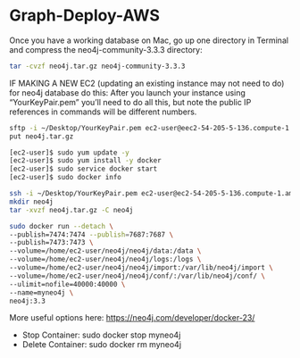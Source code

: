 # Graph-Deploy-AWS

Once you have a working database on Mac, go up one directory in Terminal and compress the neo4j-community-3.3.3 directory:
```bash
tar -cvzf neo4j.tar.gz neo4j-community-3.3.3
```

IF MAKING A NEW EC2 (updating an existing instance may not need to do) for neo4j database do this:
After you launch your instance using “YourKeyPair.pem” you’ll need to do all this, but note the public IP references in commands will be different numbers.

```bash
sftp -i ~/Desktop/YourKeyPair.pem ec2-user@eec2-54-205-5-136.compute-1.amazonaws.com
put neo4j.tar.gz
```

```bash
[ec2-user]$ sudo yum update -y
[ec2-user]$ sudo yum install -y docker
[ec2-user]$ sudo service docker start
[ec2-user]$ sudo docker info
```

```bash
ssh -i ~/Desktop/YourKeyPair.pem ec2-user@ec2-54-205-5-136.compute-1.amazonaws.com
mkdir neo4j
tar -xvzf neo4j.tar.gz -C neo4j
```

```bash
sudo docker run --detach \
--publish=7474:7474 --publish=7687:7687 \
--publish=7473:7473 \
--volume=/home/ec2-user/neo4j/neo4j/data:/data \
--volume=/home/ec2-user/neo4j/neo4j/logs:/logs \
--volume=/home/ec2-user/neo4j/neo4j/import:/var/lib/neo4j/import \
--volume=/home/ec2-user/neo4j/neo4j/conf/:/var/lib/neo4j/conf/ \
--ulimit=nofile=40000:40000 \
--name=myneo4j \
neo4j:3.3
```

More useful options here: https://neo4j.com/developer/docker-23/
* Stop Container: sudo docker stop myneo4j
* Delete Container: sudo docker rm myneo4j
